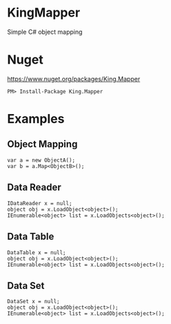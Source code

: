 KingMapper
==========

Simple C# object mapping

# Nuget
https://www.nuget.org/packages/King.Mapper
```
PM> Install-Package King.Mapper
```
# Examples
## Object Mapping
```
var a = new ObjectA();
var b = a.Map<ObjectB>();
```
## Data Reader
```
IDataReader x = null;
object obj = x.LoadObject<object>();
IEnumerable<object> list = x.LoadObjects<object>();
```
## Data Table
```
DataTable x = null;
object obj = x.LoadObject<object>();
IEnumerable<object> list = x.LoadObjects<object>();
```
## Data Set
```
DataSet x = null;
object obj = x.LoadObject<object>();
IEnumerable<object> list = x.LoadObjects<object>();
```
